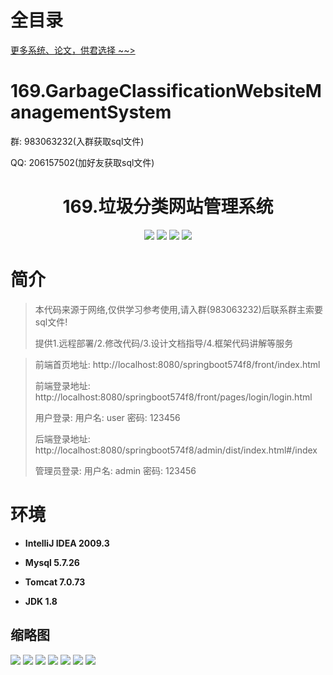 # 全目录

[更多系统、论文，供君选择 ~~>](https://www.bitwise.net.cn)

# 169.GarbageClassificationWebsiteManagementSystem

<p>群: 983063232(入群获取sql文件)</p>
<p>QQ: 206157502(加好友获取sql文件)</p>

<p><h1 align="center">169.垃圾分类网站管理系统</h1></p>

<p align="center">
	<img src="https://img.shields.io/badge/jdk-1.8-orange.svg"/>
    <img src="https://img.shields.io/badge/springBoot-5.x-lightgrey.svg"/>
    <img src="https://img.shields.io/badge/vue-3.x-blue.svg"/>
    <img src="https://img.shields.io/badge/mysql-5.x-yellow.svg"/>
</p>

# 简介


> 本代码来源于网络,仅供学习参考使用,请入群(983063232)后联系群主索要sql文件!
>
> 提供1.远程部署/2.修改代码/3.设计文档指导/4.框架代码讲解等服务

>
> 前端首页地址: http://localhost:8080/springboot574f8/front/index.html
> 
> 前端登录地址: http://localhost:8080/springboot574f8/front/pages/login/login.html
> 
> 用户登录: 用户名: user  密码: 123456
>
> 后端登录地址: http://localhost:8080/springboot574f8/admin/dist/index.html#/index
>
> 管理员登录: 用户名: admin  密码: 123456


# 环境

- <b>IntelliJ IDEA 2009.3</b>

- <b>Mysql 5.7.26</b>

- <b>Tomcat 7.0.73</b>

- <b>JDK 1.8</b>




## 缩略图

![](https://bitwise.oss-cn-heyuan.aliyuncs.com/2024/9/10/932650a1-5572-4484-ad92-a05b6639bb5f.png)
![](https://bitwise.oss-cn-heyuan.aliyuncs.com/2024/9/10/8b2424d6-46e5-4628-9ddf-415f4ddbae72.png)
![](https://bitwise.oss-cn-heyuan.aliyuncs.com/2024/9/10/6e71b470-dceb-4ef6-be3e-6b8b3ae65dec.png)
![](https://bitwise.oss-cn-heyuan.aliyuncs.com/2024/9/10/08d3c938-5b2b-404e-87c9-39fbc7eaf7dd.png)
![](https://bitwise.oss-cn-heyuan.aliyuncs.com/2024/9/10/ac66325b-fc5d-460d-9dd0-597c622ebc63.png)
![](https://bitwise.oss-cn-heyuan.aliyuncs.com/2024/9/10/57d7ce89-d69d-4a00-a28f-274d96db8565.png)
![](https://bitwise.oss-cn-heyuan.aliyuncs.com/2024/9/10/4a318a07-aeaa-4b10-9bc8-76a645edaa81.png)




